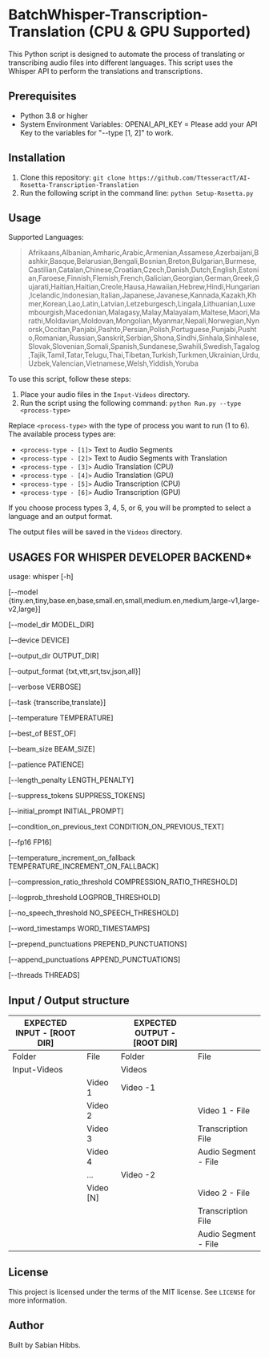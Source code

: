 # BatchWhisper-Transcription-Translation (CPU & GPU Supported)

This Python script is designed to automate the process of translating or transcribing audio files into different languages. This script uses the Whisper API to perform the translations and transcriptions.

## Prerequisites

- Python 3.8 or higher
- System Environment Variables: OPENAI_API_KEY = Please add your API Key to the variables for "--type [1, 2]" to work.

## Installation

1. Clone this repository: `git clone https://github.com/TtesseractT/AI-Rosetta-Transcription-Translation`
2. Run the following script in the command line: `python Setup-Rosetta.py`

## Usage

Supported Languages:

>Afrikaans,Albanian,Amharic,Arabic,Armenian,Assamese,Azerbaijani,Bashkir,Basque,Belarusian,Bengali,Bosnian,Breton,Bulgarian,Burmese,Castilian,Catalan,Chinese,Croatian,Czech,Danish,Dutch,English,Estonian,Faroese,Finnish,Flemish,French,Galician,Georgian,German,Greek,Gujarati,Haitian,Haitian,Creole,Hausa,Hawaiian,Hebrew,Hindi,Hungarian,Icelandic,Indonesian,Italian,Japanese,Javanese,Kannada,Kazakh,Khmer,Korean,Lao,Latin,Latvian,Letzeburgesch,Lingala,Lithuanian,Luxembourgish,Macedonian,Malagasy,Malay,Malayalam,Maltese,Maori,Marathi,Moldavian,Moldovan,Mongolian,Myanmar,Nepali,Norwegian,Nynorsk,Occitan,Panjabi,Pashto,Persian,Polish,Portuguese,Punjabi,Pushto,Romanian,Russian,Sanskrit,Serbian,Shona,Sindhi,Sinhala,Sinhalese,Slovak,Slovenian,Somali,Spanish,Sundanese,Swahili,Swedish,Tagalog,Tajik,Tamil,Tatar,Telugu,Thai,Tibetan,Turkish,Turkmen,Ukrainian,Urdu,Uzbek,Valencian,Vietnamese,Welsh,Yiddish,Yoruba

To use this script, follow these steps:

1. Place your audio files in the `Input-Videos` directory.
2. Run the script using the following command: `python Run.py --type <process-type>`

Replace `<process-type>` with the type of process you want to run (1 to 6). The available process types are:

- `<process-type - [1]>` Text to Audio Segments
- `<process-type - [2]>` Text to Audio Segments with Translation
- `<process-type - [3]>` Audio Translation (CPU)
- `<process-type - [4]>` Audio Translation (GPU)
- `<process-type - [5]>` Audio Transcription (CPU)
- `<process-type - [6]>` Audio Transcription (GPU)

If you choose process types 3, 4, 5, or 6, you will be prompted to select a language and an output format.

The output files will be saved in the `Videos` directory.


## USAGES FOR WHISPER DEVELOPER BACKEND*

usage: whisper [-h] 

[--model {tiny.en,tiny,base.en,base,small.en,small,medium.en,medium,large-v1,large-v2,large}]

[--model_dir MODEL_DIR] 

[--device DEVICE] 

[--output_dir OUTPUT_DIR]

[--output_format {txt,vtt,srt,tsv,json,all}] 

[--verbose VERBOSE] 

[--task {transcribe,translate}]

[--temperature TEMPERATURE] 

[--best_of BEST_OF] 

[--beam_size BEAM_SIZE] 

[--patience PATIENCE]

[--length_penalty LENGTH_PENALTY] 

[--suppress_tokens SUPPRESS_TOKENS] 

[--initial_prompt INITIAL_PROMPT]

[--condition_on_previous_text CONDITION_ON_PREVIOUS_TEXT] 

[--fp16 FP16]

[--temperature_increment_on_fallback TEMPERATURE_INCREMENT_ON_FALLBACK]

[--compression_ratio_threshold COMPRESSION_RATIO_THRESHOLD] 

[--logprob_threshold LOGPROB_THRESHOLD]

[--no_speech_threshold NO_SPEECH_THRESHOLD] 

[--word_timestamps WORD_TIMESTAMPS]

[--prepend_punctuations PREPEND_PUNCTUATIONS] 

[--append_punctuations APPEND_PUNCTUATIONS]

[--threads THREADS]

## Input / Output structure

| EXPECTED INPUT - [ROOT DIR] |               | EXPECTED OUTPUT - [ROOT DIR] |                  |
|-----------------------------|---------------|------------------------------|------------------|
| Folder                      | File          | Folder                       | File             |
| Input-Videos                |               | Videos                       |                  |
|                             | Video 1       | Video -1                     |                  |
|                             | Video 2       |                              | Video 1 - File   |
|                             | Video 3       |                              | Transcription File|
|                             | Video 4       |                              | Audio Segment - File|
|                             | ...           | Video -2                     |                  |
|                             | Video [N]     |                              | Video 2 - File   |
|                             |               |                              | Transcription File|
|                             |               |                              | Audio Segment - File|

## License

This project is licensed under the terms of the MIT license. See `LICENSE` for more information.

## Author

Built by Sabian Hibbs.

